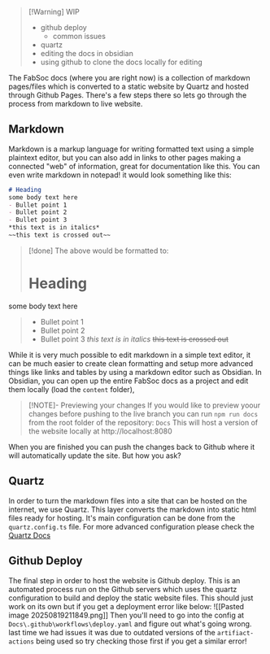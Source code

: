 
> [!Warning] WIP
> - github deploy
> 	- common issues
> - quartz
> - editing the docs in obsidian
> - using github to clone the docs locally for editing 

The FabSoc docs (where you are right now) is a collection of markdown pages/files which is converted to a static website by Quartz and hosted through Github Pages. There's a few steps there so lets go through the process from markdown to live website.
## Markdown
Markdown is a markup language for writing formatted text using a simple plaintext editor, but you can also add in links to other pages making a connected "web" of information, great for documentation like this. 
You can even write markdown in notepad! it would look something like this:
```md
# Heading
some body text here
- Bullet point 1
- Bullet point 2
- Bullet point 3
*this text is in italics*
~~this text is crossed out~~
```

> [!done] The above would be formatted to:
> # Heading
some body text here
> - Bullet point 1
> - Bullet point 2
> - Bullet point 3
> *this text is in italics*
> ~~this text is crossed out~~

While it is very much possible to edit markdown in a simple text editor, it can be much easier to create clean formatting and setup more advanced things like links and tables by using a markdown editor such as Obsidian. 
In Obsidian, you can open up the entire FabSoc docs as a project and edit them locally (load the `content` folder), 

> [!NOTE]- Previewing your changes
> If you would like to preview yoour changes before pushing to the live branch you can run `npm run docs` from the root folder of the repository: `Docs`
> This will host a version of the website locally at http://localhost:8080

When you are finished you can push the changes back to Github where it will automatically update the site. But how you ask?
## Quartz
In order to turn the markdown files into a site that can be hosted on the internet, we use Quartz. This layer converts the markdown into static html files ready for hosting. It's main configuration can be done from the `quartz.config.ts` file. For more advanced configuration please check the [Quartz Docs](https://quartz.jzhao.xyz/)
## Github Deploy
The final step in order to host the website is Github deploy. This is an automated process run on the Github servers which uses the quartz configuration to build and deploy the static website files. This should just work on its own but if you get a deployment error like below:
![[Pasted image 20250819211849.png]]
Then you'll need to go into the config at `Docs\.github\workflows\deploy.yaml` and figure out what's going wrong. last time we had issues it was due to outdated versions of the `artifiact-actions` being used so try checking those first if you get a similar error!
